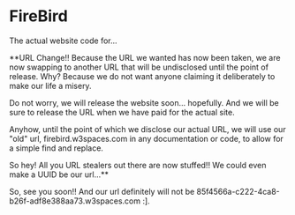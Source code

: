 # FireBird
 The actual website code for...
 
**URL Change!!
Because  the URL we wanted has now been taken, we are now swapping to another URL that will be undisclosed until the point of release. Why? Because we do not want anyone claiming it deliberately to make our life a misery.

Do not worry, we will release the website soon... hopefully. And we will be sure to release the URL when we have paid for the actual site.

Anyhow, until the point of which we disclose our actual URL, we will use our "old" url, firebird.w3spaces.com in any documentation or code, to allow for a simple find and replace.

So hey! All you URL stealers out there are now stuffed!! We could even make a UUID be our url...**

So, see you soon!! And our url definitely will not be 85f4566a-c222-4ca8-b26f-adf8e388aa73.w3spaces.com :].